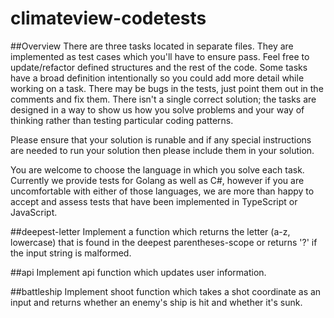 # climateview-codetests
##Overview
There are three tasks located in separate files. They are implemented as test cases which you'll have to ensure pass. Feel free to update/refactor defined structures and the rest of the code. Some tasks have a broad definition intentionally so you could add more detail while working on a task. There may be bugs in the tests, just point them out in the comments and fix them. There isn't a single correct solution; the tasks are designed in a way to show us how you solve problems and your way of thinking rather than testing particular coding patterns.

Please ensure that your solution is runable and if any special instructions are needed to run your solution then please include them in your solution. 

You are welcome to choose the language in which you solve each task. Currently we provide tests for Golang as well as C#, however if you are uncomfortable with either of those languages, we are more than happy to accept and assess tests that have been implemented in TypeScript or JavaScript.

##deepest-letter
Implement a function which returns the letter (a-z, lowercase) that is found in the deepest parentheses-scope or returns '?' if the input string is malformed.

##api
Implement api function which updates user information.

##battleship
Implement shoot function which takes a shot coordinate as an input and returns whether an enemy's ship is hit and whether it's sunk.